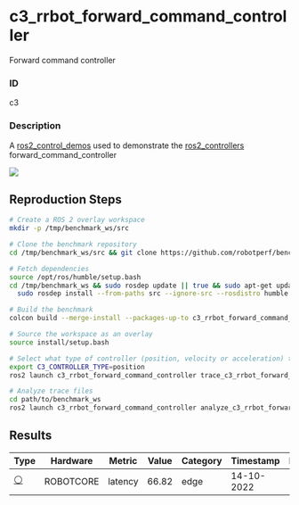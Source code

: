 # c3_rrbot_forward_command_controller

Forward command controller

### ID
c3

### Description
A [ros2_control_demos](https://github.com/ros-controls/ros2_control_demos) used to demonstrate the [ros2_controllers](https://github.com/ros-controls/ros2_controllers) forward_command_controller


![](../../../imgs/c3_rrbot_forward_command_controller.svg)

## Reproduction Steps

```bash
# Create a ROS 2 overlay workspace
mkdir -p /tmp/benchmark_ws/src

# Clone the benchmark repository
cd /tmp/benchmark_ws/src && git clone https://github.com/robotperf/benchmarks

# Fetch dependencies
source /opt/ros/humble/setup.bash
cd /tmp/benchmark_ws && sudo rosdep update || true && sudo apt-get update &&
  sudo rosdep install --from-paths src --ignore-src --rosdistro humble -y

# Build the benchmark
colcon build --merge-install --packages-up-to c3_rrbot_forward_command_controller

# Source the workspace as an overlay
source install/setup.bash

# Select what type of controller (position, velocity or acceleration) to launch before launching the trace file
export C3_CONTROLLER_TYPE=position
ros2 launch c3_rrbot_forward_command_controller trace_c3_rrbot_forward_command_controller_power.launch.py

# Analyze trace files
cd path/to/benchmark_ws
ros2 launch c3_rrbot_forward_command_controller analyze_c3_rrbot_forward_command_controller.launch.py trace_path:=/root/.ros/tracing/c3_rrbot_forward_command_controller metrics:=[latency,power]

```

## Results

| Type | Hardware | Metric | Value | Category | Timestamp | Note | Data Source |
| --- | --- | --- | --- | --- | --- | --- | --- |
| [:white_circle:](https://github.com/robotperf/benchmarks/blob/main/benchmarks/README.md#type) | ROBOTCORE | latency | 66.82 | edge | 14-10-2022 |  | [perception/image](https://github.com/robotperf/rosbags/tree/main/perception/image) |

